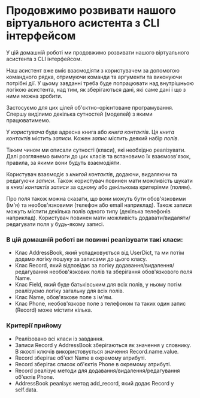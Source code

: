 # Продовжимо розвивати нашого віртуального асистента з CLI інтерфейсом

У цій домашній роботі ми продовжимо розвивати нашого віртуального асистента з CLI інтерфейсом.

Наш асистент вже вміє взаємодіяти з користувачем за допомогою командного рядка, отримуючи команди та аргументи та виконуючи потрібні дії. У цьому завданні треба буде попрацювати над внутрішньою логікою асистента, над тим, як зберігаються дані, які саме дані і що з ними можна зробити.

Застосуємо для цих цілей об'єктно-орієнтоване програмування. Спершу виділимо декілька сутностей (моделей) з якими працюватимемо.

У *користувача* буде адресна книга або *книга контактів*. Ця *книга контактів* містить *записи*. Кожен *запис* містить деякий набір *полів*.

Таким чином ми описали сутності (класи), які необхідно реалізувати. Далі розглянемо вимоги до цих класів та встановимо їх взаємозв'язок, правила, за якими вони будуть взаємодіяти.

Користувач взаємодіє з *книгой контактів*, додаючи, видаляючи та редагуючи *записи*. Також користувач повинен мати можливість шукати в *книзі контактів записи* за одному або декількома критеріями (полям).

Про поля також можна сказати, що вони можуть бути обов'язковими (ім'я) та необов'язковими (телефон або email наприклад). Також записи можуть містити декілька полів одного типу (декілька телефонів наприклад). Користувач повинен мати можливість додавати/видаляти/редагувати поля у будь-якому записі.

### В цій домашній роботі ви повинні реалізувати такі класи:

* Клас AddressBook, який успадковується від UserDict, та ми потім додамо логіку пошуку за записами до цього класу.
* Клас Record, який відповідає за логіку додавання/видалення/редагування необов'язкових полів та зберігання обов'язкового поля Name.
* Клас Field, який буде батьківським для всіх полів, у ньому потім реалізуємо логіку загальну для всіх полів.
* Клас Name, обов'язкове поле з ім'ям.
* Клас Phone, необов'язкове поле з телефоном та таких один запис (Record) може містити кілька.

### Критерії прийому
* Реалізовано всі класи із завдання.
* Записи Record у AddressBook зберігаються як значення у словнику. В якості ключів використовується значення Record.name.value.
* Record зберігає об'єкт Name в окремому атрибуті.
* Record зберігає список об'єктів Phone в окремому атрибуті.
* Record реалізує методи для додавання/видалення/редагування об'єктів Phone.
* AddressBook реалізує метод add_record, який додає Record у self.data.
